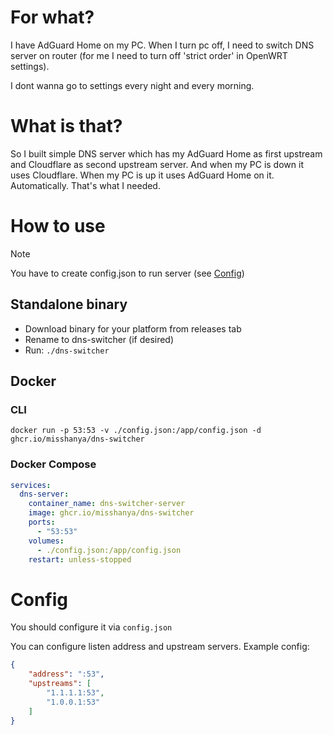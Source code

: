 # For what?
I have AdGuard Home on my PC. When I turn pc off, I need to switch DNS server on router (for me I need to turn off 'strict order' in OpenWRT settings).

I dont wanna go to settings every night and every morning.

# What is that?
So I built simple DNS server which has my AdGuard Home as first upstream and Cloudflare as second upstream server. And when my PC is down it uses Cloudflare. When my PC is up it uses AdGuard Home on it. Automatically. That's what I needed.

# How to use


> [!NOTE]
> You have to create config.json to run server (see [Config](#config))

## Standalone binary
- Download binary for your platform from releases tab
- Rename to dns-switcher (if desired)
- Run: `./dns-switcher`

## Docker

### CLI
`docker run -p 53:53 -v ./config.json:/app/config.json -d ghcr.io/misshanya/dns-switcher`

### Docker Compose
```yaml
services:
  dns-server:
    container_name: dns-switcher-server
    image: ghcr.io/misshanya/dns-switcher
    ports:
      - "53:53"
    volumes:
      - ./config.json:/app/config.json
    restart: unless-stopped
```

# Config
You should configure it via `config.json`

You can configure listen address and upstream servers. Example config:
```json
{
    "address": ":53",
    "upstreams": [
        "1.1.1.1:53",
        "1.0.0.1:53"
    ]
}
```
